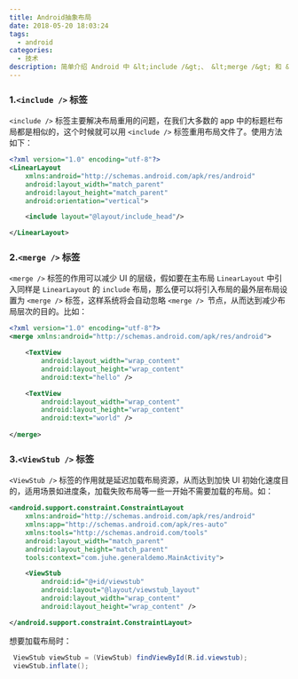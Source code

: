 ```yaml
---
title: Android抽象布局
date: 2018-05-20 18:03:24
tags: 
  - android
categories:
  - 技术
description: 简单介绍 Android 中 &lt;include /&gt;、 &lt;merge /&gt; 和 &lt;ViewStub /&gt; 标签的使用。
---
```


### 1.`<include />` 标签
`<include />` 标签主要解决布局重用的问题，在我们大多数的 app 中的标题栏布局都是相似的，这个时候就可以用 `<include />` 标签重用布局文件了。使用方法如下：
```xml
<?xml version="1.0" encoding="utf-8"?>
<LinearLayout
	xmlns:android="http://schemas.android.com/apk/res/android"
	android:layout_width="match_parent"
	android:layout_height="match_parent"
	android:orientation="vertical">

	<include layout="@layout/include_head"/>

</LinearLayout>
  ```

### 2.`<merge />` 标签
`<merge />` 标签的作用可以减少 UI 的层级，假如要在主布局 `LinearLayout` 中引入同样是 `LinearLayout` 的 `include` 布局，那么便可以将引入布局的最外层布局设置为 `<merge />` 标签，这样系统将会自动忽略 `<merge /> `节点，从而达到减少布局层次的目的。比如：
```xml
<?xml version="1.0" encoding="utf-8"?>
<merge xmlns:android="http://schemas.android.com/apk/res/android">

    <TextView
        android:layout_width="wrap_content"
        android:layout_height="wrap_content"
        android:text="hello" />

    <TextView
        android:layout_width="wrap_content"
        android:layout_height="wrap_content"
        android:text="world" />
    
</merge>
  ```

### 3.`<ViewStub />` 标签
`<ViewStub />` 标签的作用就是延迟加载布局资源，从而达到加快 UI 初始化速度目的，适用场景如进度条，加载失败布局等一些一开始不需要加载的布局。如：
```xml
<android.support.constraint.ConstraintLayout 
    xmlns:android="http://schemas.android.com/apk/res/android"
    xmlns:app="http://schemas.android.com/apk/res-auto"
    xmlns:tools="http://schemas.android.com/tools"
    android:layout_width="match_parent"
    android:layout_height="match_parent"
    tools:context="com.juhe.generaldemo.MainActivity">

    <ViewStub
        android:id="@+id/viewstub"
        android:layout="@layout/viewstub_layout"
        android:layout_width="wrap_content"
        android:layout_height="wrap_content" />

</android.support.constraint.ConstraintLayout>
  ```
想要加载布局时：
 ```java
  ViewStub viewStub = (ViewStub) findViewById(R.id.viewstub);
  viewStub.inflate();
 ```

